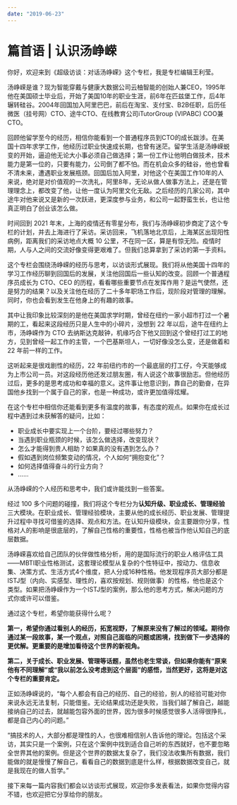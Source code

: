 ```yaml
---
date: "2019-06-23"
---  
```

      
# 篇首语 | 认识汤峥嵘
你好，欢迎来到《超级访谈：对话汤峥嵘》这个专栏，我是专栏编辑王利莹。

汤峥嵘是谁？现为智能穿戴与健康大数据公司云柚智能的创始人兼CEO，1995年他在美国硕士毕业后，开始了美国10年的职业生涯，前6年在匹兹堡工作，后4年辗转硅谷。2004年回国加入阿里巴巴，前后在淘宝、支付宝、B2B任职，后历任微医（挂号网）CTO、途牛CTO、在线教育公司iTutorGroup \(VIPABC\) COO兼CTO。

回顾他留学至今的经历，相信你能看到一个普通程序员到CTO的成长跋涉。在美国十四年求学工作，他经历过职业快速成长期，也曾有迷茫。留学生活是汤峥嵘蜕变的开始，逼迫他无论大小事必须自己做选择；第一份工作让他明白做技术，技术能力是第一位的，只要有能力，公司倒了都不怕。而在机会众多的硅谷，他也曾看不清未来，遭遇职业发展瓶颈。回国后加入阿里，对他这个在美国工作10年的人来说，绝对是对价值观的一次洗礼，阿里8年，无论从做人做事方法上，还是在管理理念上，都改变了他，让他一度认为阿里文化无敌。之后经历的几家公司，其中途牛对他来说又是新的一次跃进，更深度参与业务，和公司一起野蛮生长，也让他真正明白了创业该怎么做。

时间回到 2021 年末，上海的疫情还有零星分布，我们与汤峥嵘初步商定了这个专栏的计划，并去上海进行了采访。采访回来，飞机落地北京后，上海某区出现阳性病例，距离我们的采访地点大概 10 公里，不在同一区，算是有惊无险。疫情时期，人与人之间的交流好像变得更艰难了。但我们总算拿到了采访的第一手资料。

<!-- [[[read_end]]] -->

这个专栏会围绕汤峥嵘的经历与思考，以访谈形式展现。我们将从他美国十四年的学习工作经历聊到回国后的发展，关注他回国后一些认知的改变。回顾一个普通程序员成长为 CTO、CEO 的历程，看看哪些重要节点在发挥作用？是运气使然，还是努力的结果？以及关注他在经历了二十多年职场工作后，现阶段对管理的理解。同时，你也会看到发生在他身上的有趣的故事。

其中让我印象比较深刻的是他在美国求学时期，曾经在纽约一家小超市打过一个暑期的工，看起来这段经历只是人生中的小碎片，没想到 22 年以后，途牛在纽约上市，汤峥嵘作为 CTO 去纳斯达克敲钟，机缘巧合下他又回到这个曾经打过工的地方，见到曾经一起工作的主管，一个巴基斯坦人，一切好像没怎么变，还是做着和 22 年前一样的工作。

这听起来是很戏剧性的经历，22 年前纽约市的一个最底层的打工仔，今天能够成为上市公司一员。对这段经历他还发过朋友圈，有人说这个故事很励志。但他经历过后，更多的是思考成功和幸福的意义。这件事让他意识到，靠自己的勤奋，在异国他乡找到一个属于自己的家，也是一种成功，或许更加值得炫耀。

在这个专栏中相信你还能看到更多有温度的故事，有态度的观点。如果你在成长过程中遇到过未获解答的疑问，比如：

* 职业成长中要实现上一个台阶，要经过哪些努力？
* 当遇到职业瓶颈的时候，该怎么做选择，改变现状？
* 怎么才能得到贵人相助？如果真的没有遇到怎么办？
* 假如遇到岗位频繁变动的情况，个人如何“拥抱变化”？
* 如何选择值得奋斗的行业方向？
* ……

从汤峥嵘的个人经历和思考中，我们或许能找到一些答案。

经过 100 多个问题的碰撞，我们将这个专栏分为**认知升级、职业成长、管理经验**三大模块。在职业成长、管理经验模块，主要从他的成长经历、职业发展、管理提升过程中寻找可借鉴的选择、观点和方法。在认知升级模块，会主要跟你分享，性格对人的影响是很底层的，了解自己性格的重要性，性格也被当作他认知自己的底层数据。

汤峥嵘喜欢给自己团队的伙伴做性格分析，用的是国际流行的职业人格评估工具——MBTI职业性格测试，这套理论模型从复杂的个性特征中，按动力、信息收集、决策方式、生活方式4个维度，把人分成16种性格。他发现程序员大部分都是ISTJ型（内向、实感型、理性的，喜欢按规划、规则做事）的性格，他也是这个类型。如果把汤峥嵘作为一个ISTJ型的案例，那么他的思考方式，解决问题的方式你或许可以借鉴。

通过这个专栏，希望你能获得什么呢？

**第一，希望你通过看别人的经历，拓宽视野，了解原来没有了解过的领域。期待你通过某一段故事，某一个观点，对照自己面临的问题或困境，找到做下一步选择的更优解。更重要的是增加看待这个世界的新视角。**

**第二，关于成长、职业发展、管理等话题，虽然也老生常谈，但如果你能有“原来他有不同理解”或“我以前怎么没考虑到这个层面”的感悟，当然更好，这将是对这个专栏的重要肯定。**

正如汤峥嵘说的，“每个人都会有自己的经历、自己的经验，别人的经验可能对你来说永远无法复制，只能借鉴。无论结果成功还是失败，当我们越了解自己，越能接纳自己的过去，就越能包容外面的世界，因为很多时候感觉很多人活得很挣扎，都是自己内心的问题。”

“搞技术的人，大部分都是理性的人，也很难相信别人告诉他的理论。包括这个采访，其实只是一个案例，只在这个案例中找到适合自己听的东西就好，也不要忽略全世界其他的案例。但是这个世界的数据太复杂了，我们没法收集所有数据，我们能做的就是慢慢了解自己，看看自己的数据到底是什么样，根据数据改变自己，就是我现在的做人哲学。”

接下来每一篇内容我们都会以访谈形式展现，欢迎你多发表看法，如果你觉得内容不错，也欢迎把它分享给你的朋友。